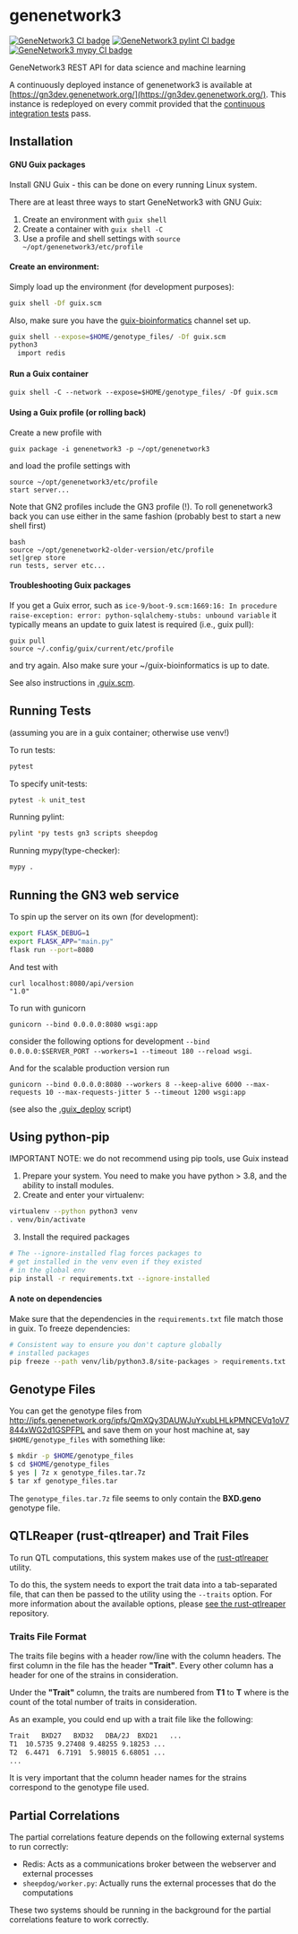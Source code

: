 # genenetwork3

[![GeneNetwork3 CI
badge](https://ci.genenetwork.org/badge/genenetwork3.svg)](https://ci.genenetwork.org/jobs/genenetwork3)
[![GeneNetwork3 pylint CI
badge](https://ci.genenetwork.org/badge/genenetwork3-pylint.svg)](https://ci.genenetwork.org/jobs/genenetwork3-pylint)
[![GeneNetwork3 mypy CI badge](https://ci.genenetwork.org/badge/genenetwork3-mypy.svg)](https://ci.genenetwork.org/jobs/genenetwork3-mypy)

GeneNetwork3 REST API for data science and machine  learning

A continuously deployed instance of genenetwork3 is available at
[https://gn3dev.genenetwork.org/](https://gn3dev.genenetwork.org/). This
instance is redeployed on every commit provided that the [continuous
integration tests](https://ci.genenetwork.org/jobs/genenetwork3) pass.

## Installation

#### GNU Guix packages

Install GNU Guix - this can be done on every running Linux system.

There are at least three ways to start GeneNetwork3 with GNU Guix:

1. Create an environment with `guix shell`
2. Create a container with `guix shell -C`
3. Use a profile and shell settings with `source ~/opt/genenetwork3/etc/profile`

#### Create an environment:

Simply load up the environment (for development purposes):

```bash
guix shell -Df guix.scm
```

Also, make sure you have the [guix-bioinformatics](https://git.genenetwork.org/guix-bioinformatics/guix-bioinformatics) channel set up.

```bash
guix shell --expose=$HOME/genotype_files/ -Df guix.scm
python3
  import redis
```

#### Run a Guix container

```
guix shell -C --network --expose=$HOME/genotype_files/ -Df guix.scm
```

#### Using a Guix profile (or rolling back)

Create a new profile with

```
guix package -i genenetwork3 -p ~/opt/genenetwork3
```

and load the profile settings with

```
source ~/opt/genenetwork3/etc/profile
start server...
```

Note that GN2 profiles include the GN3 profile (!). To roll genenetwork3 back you can use either in the same fashion (probably best to start a new shell first)

```
bash
source ~/opt/genenetwork2-older-version/etc/profile
set|grep store
run tests, server etc...
```

#### Troubleshooting Guix packages

If you get a Guix error, such as `ice-9/boot-9.scm:1669:16: In procedure raise-exception:
error: python-sqlalchemy-stubs: unbound variable` it typically means an update to guix latest is required (i.e., guix pull):

```
guix pull
source ~/.config/guix/current/etc/profile
```

and try again. Also make sure your ~/guix-bioinformatics is up to date.

See also instructions in [.guix.scm](.guix.scm).

## Running Tests

(assuming you are in a guix container; otherwise use venv!)

To run tests:

```bash
pytest
```

To specify unit-tests:

```bash
pytest -k unit_test
```

Running pylint:

```bash
pylint *py tests gn3 scripts sheepdog
```

Running mypy(type-checker):

```bash
mypy .
```

## Running the GN3 web service

To spin up the server on its own (for development):

```bash
export FLASK_DEBUG=1
export FLASK_APP="main.py"
flask run --port=8080
```

And test with

```
curl localhost:8080/api/version
"1.0"
```

To run with gunicorn

```
gunicorn --bind 0.0.0.0:8080 wsgi:app
```

consider the following options for development `--bind 0.0.0.0:$SERVER_PORT --workers=1 --timeout 180 --reload wsgi`.

And for the scalable production version run

```
gunicorn --bind 0.0.0.0:8080 --workers 8 --keep-alive 6000 --max-requests 10 --max-requests-jitter 5 --timeout 1200 wsgi:app
```

(see also the [.guix_deploy](./.guix_deploy) script)

## Using python-pip

IMPORTANT NOTE: we do not recommend using pip tools, use Guix instead

1. Prepare your system. You need to make you have python > 3.8, and
   the ability to install modules.
2. Create and enter your virtualenv:

```bash
virtualenv --python python3 venv
. venv/bin/activate
```
3. Install the required packages

```bash
# The --ignore-installed flag forces packages to
# get installed in the venv even if they existed
# in the global env
pip install -r requirements.txt --ignore-installed
```

#### A note on dependencies

Make sure that the dependencies in the `requirements.txt` file match those in
guix. To freeze dependencies:

```bash
# Consistent way to ensure you don't capture globally
# installed packages
pip freeze --path venv/lib/python3.8/site-packages > requirements.txt

```

## Genotype Files

You can get the genotype files from http://ipfs.genenetwork.org/ipfs/QmXQy3DAUWJuYxubLHLkPMNCEVq1oV7844xWG2d1GSPFPL and save them on your host machine at, say `$HOME/genotype_files` with something like:

```bash
$ mkdir -p $HOME/genotype_files
$ cd $HOME/genotype_files
$ yes | 7z x genotype_files.tar.7z
$ tar xf genotype_files.tar
```

The `genotype_files.tar.7z` file seems to only contain the **BXD.geno** genotype file.

## QTLReaper (rust-qtlreaper) and Trait Files

To run QTL computations, this system makes use of the [rust-qtlreaper](https://github.com/chfi/rust-qtlreaper.git) utility.

To do this, the system needs to export the trait data into a tab-separated file, that can then be passed to the utility using the `--traits` option. For more information about the available options, please [see the rust-qtlreaper](https://github.com/chfi/rust-qtlreaper.git) repository.

### Traits File Format

The traits file begins with a header row/line with the column headers. The first column in the file has the header **"Trait"**. Every other column has a header for one of the strains in consideration.

Under the **"Trait"** column, the traits are numbered from **T1** to **T<n>** where **<n>** is the count of the total number of traits in consideration.

As an example, you could end up with a trait file like the following:

```txt
Trait	BXD27	BXD32	DBA/2J	BXD21	...
T1	10.5735	9.27408	9.48255	9.18253	...
T2	6.4471	6.7191	5.98015	6.68051	...
...
```

It is very important that the column header names for the strains correspond to the genotype file used.

## Partial Correlations

The partial correlations feature depends on the following external systems to run correctly:

- Redis: Acts as a communications broker between the webserver and external processes
- `sheepdog/worker.py`: Actually runs the external processes that do the computations

These two systems should be running in the background for the partial correlations feature to work correctly.
